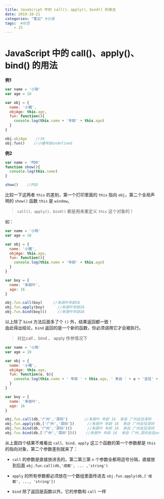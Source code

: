 ```yaml
---
title: JavaScript 中的 call()、apply()、bind() 的用法
date: 2019-10-21
categories: "笔记" #分类
tags:  #标签
    - JS
---
```


# JavaScript 中的 call()、apply()、bind() 的用法 

**例1**  
```JavaScript
var name = '小陈'
var age = 18

var obj = {
  name: '小猪',
  objAge: this.age,
  fun: function(){
    console.log(this.name + '年龄' + this.age)
  }
}

obj.objAge    //18
obj.fun()    //小猪年龄undefined
```

**例2**  
```JavaScript
var name = 'PDD'
function show(){
  console.log(this.name)
}

show()    //PDD
```

比较一下这两者 `this` 的差别，第一个打印里面的 `this` 指向 `obj`，第二个全局声明的 `show()` 函数 `this` 是 `window`。  

> `call()、apply()、bind()` 都是用来重定义 `this` 这个对象的！  

如：    
```JavaScript
var name = '小陈'
var age = 18

var obj = {
  name: '小猪',
  objAge: this.age,
  fun: function(){
    console.log(this.name + '年龄' + this.age)
  }
}

var boy = {
  name: '朱丽叶',
  age: 16
}

obj.fun.call(boy)　　　//朱丽叶年龄16
obj.fun.apply(boy)　　　 //朱丽叶年龄16
obj.fun.bind(boy)()　　　//朱丽叶年龄16
```
以上除了 `bind` 方法后面多了个 `()` 外，结果返回都一致！  
由此得出结论，`bind` 返回的是一个新的函数，你必须调用它才会被执行。  

> 对比call 、bind 、 apply 传参情况下  
  
```JavaScript
var name = '小陈'
var age = 18

var obj = {
  name: '小猪',
  objAge: this.age,
  fun: function(a, b){
    console.log(this.name + ' 年龄 ' + this.age, ' 来自 ' + a + '去往' + b)
  }
}

var boy = {
  name: '朱丽叶',
  age: 16
}

obj.fun.call(db,'广州','深圳')　　　　 //朱丽叶 年龄 16  来自 广州去往深圳
obj.fun.apply(db,['广州','深圳'])      //朱丽叶 年龄 16  来自 广州去往深圳
obj.fun.bind(db,'广州','深圳')()       //朱丽叶 年龄 16  来自 广州去往深圳
obj.fun.bind(db,['广州','深圳'])()　　 //朱丽叶 年龄 16  来自 广州,深圳去往undefined
```

从上面四个结果不难看出 `call、bind、apply` 这三个函数的第一个参数都是 `this` 的指向对象，第二个参数差别就来了：  

- `call` 的参数是直接放进去的，第二第三第 `n` 个参数全都用逗号分隔，直接放到后面  `obj.fun.call(db,'成都', ... ,'string')`  

- `apply` 的所有参数都必须放在一个数组里面传进去 `obj.fun.apply(db,['成都', ..., 'string'])`

- `bind` 除了返回是函数以外，它的参数和 `call` 一样